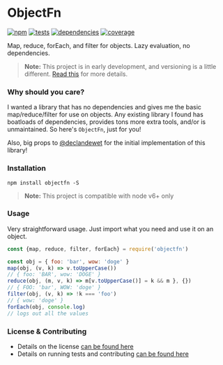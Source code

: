 # ObjectFn

[![npm](http://img.shields.io/npm/v/objectfn.svg?style=flat)](https://badge.fury.io/js/objectfn) [![tests](http://img.shields.io/travis/jescalan/objectfn/master.svg?style=flat)](https://travis-ci.org/jescalan/objectfn) [![dependencies](http://img.shields.io/david/jescalan/objectfn.svg?style=flat)](https://david-dm.org/jescalan/objectfn) [![coverage](http://img.shields.io/coveralls/jescalan/objectfn.svg?style=flat)](https://coveralls.io/github/jescalan/objectfn)

Map, reduce, forEach, and filter for objects. Lazy evaluation, no dependencies.

> **Note:** This project is in early development, and versioning is a little different. [Read this](http://markup.im/#q4_cRZ1Q) for more details.

### Why should you care?

I wanted a library that has no dependencies and gives me the basic map/reduce/filter for use on objects. Any existing library I found has boatloads of dependencies, provides tons more extra tools, and/or is unmaintained. So here's `ObjectFn`, just for you!

Also, big props to [@declandewet](https://github.com/jescalan) for the initial implementation of this library!

### Installation

`npm install objectfn -S`

> **Note:** This project is compatible with node v6+ only

### Usage

Very straightforward usage. Just import what you need and use it on an object.

```js
const {map, reduce, filter, forEach} = require('objectfn')

const obj = { foo: 'bar', wow: 'doge' }
map(obj, (v, k) => v.toUpperCase())
// { foo: 'BAR', wow: 'DOGE' }
reduce(obj, (m, v, k) => m[v.toUpperCase()] = k && m }, {})
// { FOO: 'bar', WOW: 'doge' }
filter(obj, (v, k) => !k === 'foo')
// { wow: 'doge' }
forEach(obj, console.log)
// logs out all the values
```

### License & Contributing

- Details on the license [can be found here](LICENSE.md)
- Details on running tests and contributing [can be found here](contributing.md)
